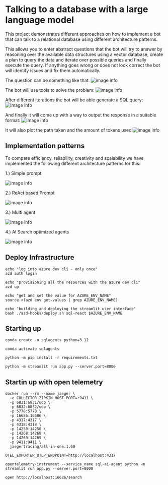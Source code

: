 # Talking to a database with a large language model

This project demonstrates different approaches on how to implement a bot that can talk to a relational database using different architecture patterns.

This allows you to enter abstract questions that the bot will try to answer by reasoning over the available data structures using a vector database, create a plan to query the data and iterate over possible queries and finally execute the query. If anything goes wrong or does not look correct the bot will identify issues and fix them automatically.

The question can be something like that:
![image info](./img/question.png)

The bot will use tools to solve the problem:
![image info](./img/tools_used.png)

After different iterations the bot will be able generate a SQL query:
![image info](./img/query.png)

And finally it will come up with a way to output the response in a suitable format:
![image info](./img/output.png)

It will also plot the path taken and the amount of tokens used
![image info](./img/plan.png)

## Implementation patterns

To compare efficiency, reliability, creativity and scalability we have implemented the following different architecture patterns for this:

1.) Simple prompt

![image info](./img/simple.png)

2.) ReAct based Prompt

![image info](./img/tools.png)

3.) Multi agent

![image info](./img/agents.png)

4.) AI Search optimized agents

![image info](./img/embeded-agents.png)

## Deploy Infrastructure

```
echo "log into azure dev cli - only once"
azd auth login

echo "provisioning all the resources with the azure dev cli"
azd up

echo "get and set the value for AZURE_ENV_NAME"
source <(azd env get-values | grep AZURE_ENV_NAME)

echo "building and deploying the streamlit user interface"
bash ./azd-hooks/deploy.sh sql-react $AZURE_ENV_NAME
```

## Starting up


```
conda create -n sqlagents python=3.12

conda activate sqlagents

python -m pip install -r requirements.txt   

python -m streamlit run app.py --server.port=8000
```


## Startin up with open telemetry

```
docker run --rm --name jaeger \
  -e COLLECTOR_ZIPKIN_HOST_PORT=:9411 \
  -p 6831:6831/udp \
  -p 6832:6832/udp \
  -p 5778:5778 \
  -p 16686:16686 \
  -p 4317:4317 \
  -p 4318:4318 \
  -p 14250:14250 \
  -p 14268:14268 \
  -p 14269:14269 \
  -p 9411:9411 \
  jaegertracing/all-in-one:1.60

OTEL_EXPORTER_OTLP_ENDPOINT=http://localhost:4317

opentelemetry-instrument --service_name sql-ai-agent python -m streamlit run app.py --server.port=8000

open http://localhost:16686/search
```